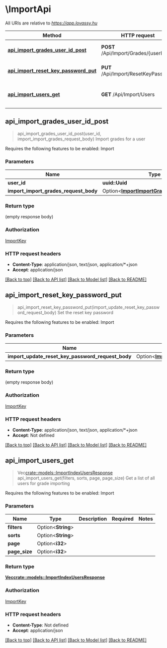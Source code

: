 # \ImportApi

All URIs are relative to *https://app.lovassy.hu*

Method | HTTP request | Description
------------- | ------------- | -------------
[**api_import_grades_user_id_post**](ImportApi.md#api_import_grades_user_id_post) | **POST** /Api/Import/Grades/{userId} | Import grades for a user
[**api_import_reset_key_password_put**](ImportApi.md#api_import_reset_key_password_put) | **PUT** /Api/Import/ResetKeyPassword | Set the reset key password
[**api_import_users_get**](ImportApi.md#api_import_users_get) | **GET** /Api/Import/Users | Get a list of all users for grade importing



## api_import_grades_user_id_post

> api_import_grades_user_id_post(user_id, import_import_grades_request_body)
Import grades for a user

Requires the following features to be enabled: Import

### Parameters


Name | Type | Description  | Required | Notes
------------- | ------------- | ------------- | ------------- | -------------
**user_id** | **uuid::Uuid** |  | [required] |
**import_import_grades_request_body** | Option<[**ImportImportGradesRequestBody**](ImportImportGradesRequestBody.md)> |  |  |

### Return type

 (empty response body)

### Authorization

[ImportKey](../README.md#ImportKey)

### HTTP request headers

- **Content-Type**: application/json, text/json, application/*+json
- **Accept**: application/json

[[Back to top]](#) [[Back to API list]](../README.md#documentation-for-api-endpoints) [[Back to Model list]](../README.md#documentation-for-models) [[Back to README]](../README.md)


## api_import_reset_key_password_put

> api_import_reset_key_password_put(import_update_reset_key_password_request_body)
Set the reset key password

Requires the following features to be enabled: Import

### Parameters


Name | Type | Description  | Required | Notes
------------- | ------------- | ------------- | ------------- | -------------
**import_update_reset_key_password_request_body** | Option<[**ImportUpdateResetKeyPasswordRequestBody**](ImportUpdateResetKeyPasswordRequestBody.md)> |  |  |

### Return type

 (empty response body)

### Authorization

[ImportKey](../README.md#ImportKey)

### HTTP request headers

- **Content-Type**: application/json, text/json, application/*+json
- **Accept**: Not defined

[[Back to top]](#) [[Back to API list]](../README.md#documentation-for-api-endpoints) [[Back to Model list]](../README.md#documentation-for-models) [[Back to README]](../README.md)


## api_import_users_get

> Vec<crate::models::ImportIndexUsersResponse> api_import_users_get(filters, sorts, page, page_size)
Get a list of all users for grade importing

Requires the following features to be enabled: Import

### Parameters


Name | Type | Description  | Required | Notes
------------- | ------------- | ------------- | ------------- | -------------
**filters** | Option<**String**> |  |  |
**sorts** | Option<**String**> |  |  |
**page** | Option<**i32**> |  |  |
**page_size** | Option<**i32**> |  |  |

### Return type

[**Vec<crate::models::ImportIndexUsersResponse>**](ImportIndexUsersResponse.md)

### Authorization

[ImportKey](../README.md#ImportKey)

### HTTP request headers

- **Content-Type**: Not defined
- **Accept**: application/json

[[Back to top]](#) [[Back to API list]](../README.md#documentation-for-api-endpoints) [[Back to Model list]](../README.md#documentation-for-models) [[Back to README]](../README.md)

